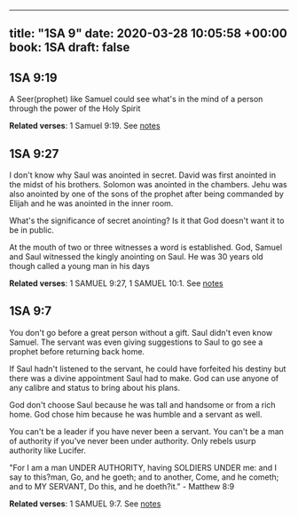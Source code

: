 
---
title: "1SA 9"
date: 2020-03-28 10:05:58 +00:00
book: 1SA
draft: false
---

## 1SA 9:19

A Seer(prophet) like Samuel could see what's in the mind of a person through the power of the Holy Spirit

**Related verses**: 1 Samuel 9:19. See [notes](https://my.bible.com/notes/3395154520300053184)


## 1SA 9:27

I don't know why Saul was anointed in secret. David was first anointed in the midst of his brothers. Solomon was anointed in the chambers. Jehu was also anointed by one of the sons of the prophet after being commanded by Elijah and he was anointed in the inner room.

What's the significance of secret anointing? Is it that God doesn't want it to be in public.

At the mouth of two or three witnesses a word is established. God, Samuel and Saul witnessed the kingly anointing on Saul. He was 30 years old though called a young man in his days

**Related verses**: 1 SAMUEL 9:27, 1 SAMUEL 10:1. See [notes](https://my.bible.com/notes/2619519660353905116)


## 1SA 9:7

You don't go before a great person without a gift. Saul didn't even know Samuel. The servant was even giving suggestions to Saul to go see a prophet before returning back home.

If Saul hadn't listened to the servant, he could have forfeited his destiny but there was a divine appointment Saul had to make. God can use anyone of any calibre and status to bring about his plans.

God don't choose Saul because he was tall and handsome or from a rich home. God chose him because he was humble and a servant as well.

You can't be a leader if you have never been a servant. You can't be a man of authority if you've never been under authority. Only rebels usurp authority like Lucifer.

"For I am a man UNDER AUTHORITY, having SOLDIERS UNDER me: and I say to this?man, Go, and he goeth; and to another, Come, and he cometh; and to MY SERVANT, Do this, and he doeth?it." - Matthew 8:9

**Related verses**: 1 SAMUEL 9:7. See [notes](https://my.bible.com/notes/2619505348541407655)

